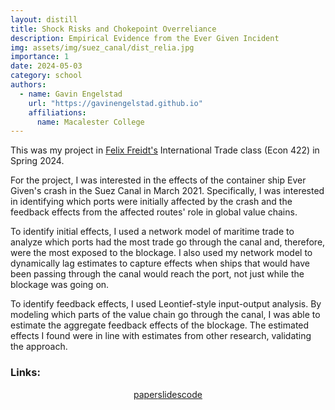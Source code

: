 ```yaml
---
layout: distill
title: Shock Risks and Chokepoint Overreliance
description: Empirical Evidence from the Ever Given Incident
img: assets/img/suez_canal/dist_relia.jpg
importance: 1
date: 2024-05-03
category: school
authors:
  - name: Gavin Engelstad
    url: "https://gavinengelstad.github.io"
    affiliations:
      name: Macalester College
---
```


This was my project in [Felix Freidt's](https://www.felixfriedt.com) International Trade class (Econ 422) in Spring 2024.

For the project, I was interested in the effects of the container ship Ever Given's crash in the Suez Canal in March 2021. Specifically, I was interested in identifying which ports were initially affected by the crash and the feedback effects from the affected routes' role in global value chains.

To identify initial effects, I used a network model of maritime trade to analyze which ports had the most trade go through the canal and, therefore, were the most exposed to the blockage. I also used my network model to dynamically lag estimates to capture effects when ships that would have been passing through the canal would reach the port, not just while the blockage was going on.

To identify feedback effects, I used Leontief-style input-output analysis. By modeling which parts of the value chain go through the canal, I was able to estimate the aggregate feedback effects of the blockage. The estimated effects I found were in line with estimates from other research, validating the approach.


### Links:

<style>
    .links {
        display: flex;
        justify-content: center;
        align-items: center;
    }
</style>

<div class="links">
    <a href="https://gavinengelstad.github.io/assets/pdf/suez_canal/paper.pdf" class="btn btn-sm z-depth-0" role="button" target="_blank" rel="noopener noreferrer">paper</a>
    <a href="https://gavinengelstad.github.io/assets/pdf/suez_canal/slides.pdf" class="btn btn-sm z-depth-0" role="button" target="_blank" rel="noopener noreferrer">slides</a>
    <a href="https://github.com/GavinEngelstad/IntlTradeSuezCanal" class="btn btn-sm z-depth-0" role="button" target="_blank" rel="noopener noreferrer">code</a>
</div>
